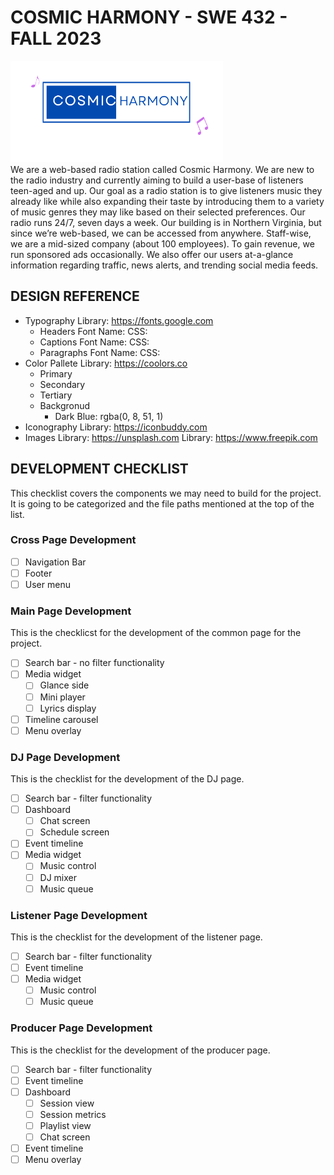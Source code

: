 # COSMIC HARMONY - SWE 432 - FALL 2023
![Alt text](assets/graphics/logo.png)<br>
We are a web-based radio station called Cosmic Harmony. We are new to the radio industry and currently aiming to build a user-base of listeners teen-aged and up. Our goal as a radio station is to give listeners music they already like while also expanding their taste by introducing them to a variety of music genres they may like based on their selected preferences. Our radio runs 24/7, seven days a week. Our building is in Northern Virginia, but since we’re web-based, we can be accessed from anywhere. Staff-wise, we are a mid-sized company (about 100 employees). To gain revenue, we run sponsored ads occasionally. We also offer our users at-a-glance information regarding traffic, news alerts, and trending social media feeds. 

## DESIGN REFERENCE
- Typography
    Library: https://fonts.google.com 
    - Headers
      Font Name: 
      CSS:     
    - Captions
      Font Name: 
      CSS: 
    - Paragraphs
      Font Name:
      CSS:
- Color Pallete
    Library: https://coolors.co
    - Primary
    - Secondary
    - Tertiary
    - Backgronud
       * Dark Blue: rgba(0, 8, 51, 1)
- Iconography
    Library: https://iconbuddy.com
- Images
    Library: https://unsplash.com
    Library: https://www.freepik.com
## DEVELOPMENT CHECKLIST
This checklist covers the components we may need to build for the project.
It is going to be categorized and the file paths mentioned at the top of the list.

### Cross Page Development

- [ ] Navigation Bar
- [ ] Footer
- [ ] User menu

### Main Page Development
This is the checklicst for the development of the common page for the project.

- [ ] Search bar - no filter functionality
- [ ] Media widget
    - [ ] Glance side
    - [ ] Mini player
    - [ ] Lyrics display
- [ ] Timeline carousel
- [ ] Menu overlay

### DJ Page Development
This is the checklist for the development of the DJ page.

- [ ] Search bar - filter functionality
- [ ] Dashboard
    - [ ] Chat screen
    - [ ] Schedule screen
- [ ] Event timeline
- [ ] Media widget
    - [ ] Music control
    - [ ] DJ mixer
    - [ ] Music queue

### Listener Page Development
This is the checklist for the development of the listener page.

- [ ] Search bar - filter functionality
- [ ] Event timeline
- [ ] Media widget
    - [ ] Music control
    - [ ] Music queue

### Producer Page Development
This is the checklist for the development of the producer page.

- [ ] Search bar - filter functionality
- [ ] Event timeline
- [ ] Dashboard
    - [ ] Session view
    - [ ] Session metrics
    - [ ] Playlist view
    - [ ] Chat screen
- [ ] Event timeline
- [ ] Menu overlay